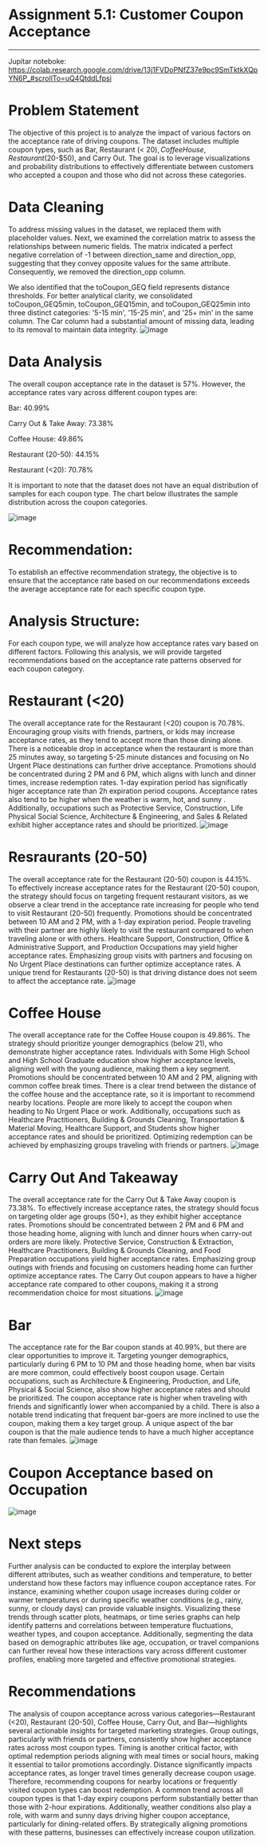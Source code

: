 # Assignment 5.1: Customer Coupon Acceptance
---
Jupitar noteboke: https://colab.research.google.com/drive/13j1FVDoPNfZ37e9pc9SmTktkXQpYN6P_#scrollTo=uQ4QtddLfpsi
# Problem Statement
The objective of this project is to analyze the impact of various factors on the acceptance rate of driving coupons. The dataset includes multiple coupon types, such as Bar, Restaurant (< $20), Coffee House, Restaurant ($20-$50), and Carry Out. The goal is to leverage visualizations and probability distributions to effectively differentiate between customers who accepted a coupon and those who did not across these categories.

# Data Cleaning
To address missing values in the dataset, we replaced them with placeholder values. Next, we examined the correlation matrix to assess the relationships between numeric fields. The matrix indicated a perfect negative correlation of -1 between direction_same and direction_opp, suggesting that they convey opposite values for the same attribute. Consequently, we removed the direction_opp column.

We also identified that the toCoupon_GEQ field represents distance thresholds. For better analytical clarity, we consolidated toCoupon_GEQ5min, toCoupon_GEQ15min, and toCoupon_GEQ25min into three distinct categories: '5-15 min', '15-25 min', and '25+ min' in the same column. The Car column had a substantial amount of missing data, leading to its removal to maintain data integrity.
![image](https://github.com/user-attachments/assets/317ee119-2f96-42b7-97b8-e6fe64f70604)

# Data Analysis
The overall coupon acceptance rate in the dataset is 57%. However, the acceptance rates vary across different coupon types are:

Bar: 40.99%

Carry Out & Take Away: 73.38%

Coffee House: 49.86%

Restaurant (20-50): 44.15%

Restaurant (<20): 70.78%

It is important to note that the dataset does not have an equal distribution of samples for each coupon type. The chart below illustrates the sample distribution across the coupon categories.

![image](https://github.com/user-attachments/assets/a7060494-c0cc-4ff0-8134-4b07f3452848)


# Recommendation:
To establish an effective recommendation strategy, the objective is to ensure that the acceptance rate based on our recommendations exceeds the average acceptance rate for each specific coupon type.

# Analysis Structure:
For each coupon type, we will analyze how acceptance rates vary based on different factors. Following this analysis, we will provide targeted recommendations based on the acceptance rate patterns observed for each coupon category.


# Restaurant (<20)
The overall acceptance rate for the Restaurant (<20) coupon is 70.78%. Encouraging group visits with friends, partners, or kids may increase acceptance rates, as they tend to accept more than those dining alone. There is a noticeable drop in acceptance when the restaurant is more than 25 minutes away, so targeting 5-25 minute distances and focusing on No Urgent Place destinations can further drive acceptance. Promotions should be concentrated during 2 PM and 6 PM, which aligns with lunch and dinner times, increase redemption rates. 1-day expiration period has significatly higer acceptance rate than 2h expiration period coupons. Acceptance rates also tend to be higher when the weather is warm, hot, and sunny . Additionally, occupations such as Protective Service, Construction, Life Physical Social Science, Architecture & Engineering, and Sales & Related exhibit higher acceptance rates and should be prioritized.
![image](https://github.com/user-attachments/assets/498c6e13-43cf-41bb-a06f-62dd2f292497)


# Resraurants (20-50)
The overall acceptance rate for the Restaurant (20-50) coupon is 44.15%. To effectively increase acceptance rates for the Restaurant (20-50) coupon, the strategy should focus on targeting frequent restaurant visitors, as we observe a clear trend in the acceptance rate increasing for people who tend to visit Restaurant (20-50) frequently. Promotions should be concentrated between 10 AM and 2 PM, with a 1-day expiration period. People traveling with their partner are highly likely to visit the restaurant compared to when traveling alone or with others. Healthcare Support, Construction, Office & Administrative Support, and Production Occupations may yield higher acceptance rates. Emphasizing group visits with partners and focusing on No Urgent Place destinations can further optimize acceptance rates. A unique trend for Restaurants (20-50) is that driving distance does not seem to affect the acceptance rate.
![image](https://github.com/user-attachments/assets/74c4d805-5b5e-4cb3-8e3f-ba918c633afd)

# Coffee House
The overall acceptance rate for the Coffee House coupon is 49.86%. The strategy should prioritize younger demographics (below 21), who demonstrate higher acceptance rates. Individuals with Some High School and High School Graduate education show higher acceptance levels, aligning well with the young audience, making them a key segment. Promotions should be concentrated between 10 AM and 2 PM, aligning with common coffee break times. There is a clear trend between the distance of the coffee house and the acceptance rate, so it is important to recommend nearby locations. People are more likely to accept the coupon when heading to No Urgent Place or work. Additionally, occupations such as Healthcare Practitioners, Building & Grounds Cleaning, Transportation & Material Moving, Healthcare Support, and Students show higher acceptance rates and should be prioritized. Optimizing redemption can be achieved by emphasizing groups traveling with friends or partners.
![image](https://github.com/user-attachments/assets/147d3165-b262-49d1-a48e-685c5c58a9b4)



# Carry Out And Takeaway
The overall acceptance rate for the Carry Out & Take Away coupon is 73.38%. To effectively increase acceptance rates, the strategy should focus on targeting older age groups (50+), as they exhibit higher acceptance rates. Promotions should be concentrated between 2 PM and 6 PM and those heading home, aligning with lunch and dinner hours when carry-out orders are more likely. Protective Service, Construction & Extraction, Healthcare Practitioners, Building & Grounds Cleaning, and Food Preparation occupations yield higher acceptance rates. Emphasizing group outings with friends and focusing on customers heading home can further optimize acceptance rates. The Carry Out coupon appears to have a higher acceptance rate compared to other coupons, making it a strong recommendation choice for most situations.
![image](https://github.com/user-attachments/assets/28f75710-3577-42a7-93ee-c4a253c91d94)



# Bar 
The acceptance rate for the Bar coupon stands at 40.99%, but there are clear opportunities to improve it. Targeting younger demographics, particularly during 6 PM to 10 PM and those heading home, when bar visits are more common, could effectively boost coupon usage. Certain occupations, such as Architecture & Engineering, Production, and Life, Physical & Social Science, also show higher acceptance rates and should be prioritized. The coupon acceptance rate is higher when traveling with friends and significantly lower when accompanied by a child. There is also a notable trend indicating that frequent bar-goers are more inclined to use the coupon, making them a key target group. A unique aspect of the bar coupon is that the male audience tends to have a much higher acceptance rate than females.
![image](https://github.com/user-attachments/assets/5fe22ff2-3b56-42a3-adc7-56693ed1f3c7)

# Coupon Acceptance based on Occupation
![image](https://github.com/user-attachments/assets/b32368ed-f624-4d22-8ab9-07ebf17918e5)

# Next steps 
Further analysis can be conducted to explore the interplay between different attributes, such as weather conditions and temperature, to better understand how these factors may influence coupon acceptance rates. For instance, examining whether coupon usage increases during colder or warmer temperatures or during specific weather conditions (e.g., rainy, sunny, or cloudy days) can provide valuable insights. Visualizing these trends through scatter plots, heatmaps, or time series graphs can help identify patterns and correlations between temperature fluctuations, weather types, and coupon acceptance. Additionally, segmenting the data based on demographic attributes like age, occupation, or travel companions can further reveal how these interactions vary across different customer profiles, enabling more targeted and effective promotional strategies.

# Recommendations
The analysis of coupon acceptance across various categories—Restaurant (<20), Restaurant (20-50), Coffee House, Carry Out, and Bar—highlights several actionable insights for targeted marketing strategies. Group outings, particularly with friends or partners, consistently show higher acceptance rates across most coupon types. Timing is another critical factor, with optimal redemption periods aligning with meal times or social hours, making it essential to tailor promotions accordingly. Distance significantly impacts acceptance rates, as longer travel times generally decrease coupon usage. Therefore, recommending coupons for nearby locations or frequently visited coupon types can boost redemption. A common trend across all coupon types is that 1-day expiry coupons perform substantially better than those with 2-hour expirations. Additionally, weather conditions also play a role, with warm and sunny days driving higher coupon acceptance, particularly for dining-related offers. By strategically aligning promotions with these patterns, businesses can effectively increase coupon utilization.



